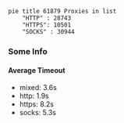 
```mermaid
pie title 61879 Proxies in list
    "HTTP" : 28743
    "HTTPS": 10501
    "SOCKS" : 30944
```

### Some Info
#### Average Timeout

- mixed: 3.6s
- http: 1.9s
- https: 8.2s
- socks: 5.3s